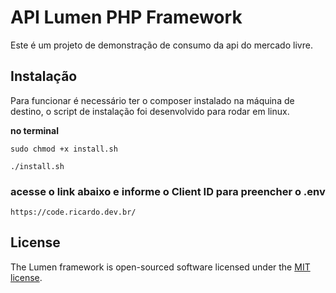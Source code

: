 # API Lumen PHP Framework

Este é um projeto de demonstração de consumo da api do mercado livre.

## Instalação

Para funcionar é necessário ter o composer instalado na máquina de destino, o script de instalação foi desenvolvido para rodar em linux.

**no terminal**
    
    sudo chmod +x install.sh
    
    ./install.sh
### acesse o link abaixo e informe o Client ID para preencher o .env

    https://code.ricardo.dev.br/

## License

The Lumen framework is open-sourced software licensed under the [MIT license](https://opensource.org/licenses/MIT).